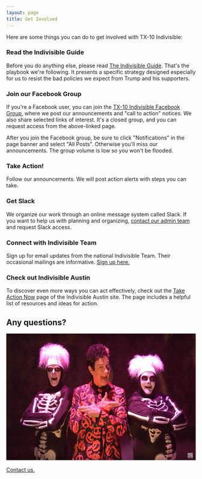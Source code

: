 ```yaml
---
layout: page
title: Get Involved
---
```


Here are some things you can do to get involved with TX-10 Indivisible: 

### Read the Indivisible Guide

Before you do anything else, please read [The Indivisible
Guide](https://www.indivisibleguide.com/download-the-guide). That's
the playbook we're following. It presents a specific strategy designed
especially for us to resist the bad policies we expect from Trump and
his supporters.

### Join our Facebook Group

If you're a Facebook user, you can join the [TX-10 Indivisible Facebook
Group](https://www.facebook.com/groups/381205945554014/), where we post our
announcements and "call to action" notices. We also share selected
links of interest. It's a closed group, and you can request access from the above-linked page. 

After you join the Facebook group, be sure to click "Notifications"
in the page banner and select "All Posts". Otherwise you'll miss our
announcements. The group volume is low so you won't be flooded.

### Take Action!

Follow our announcements. We will post action alerts with steps you can take.

### Get Slack

We organize our work through an online message system called Slack.
If you want to help us with planning and organizing, [contact our admin
team](mailto:info@tx10indivisible.us) and request Slack access.

### Connect with Indivisible Team

Sign up for email updates from the national Indivisible Team.
Their occasional mailings are informative.
[Sign up here.](https://www.indivisibleguide.com/)

### Check out Indivisible Austin

To discover even more ways you can act effectively, check out the [Take Action
Now](http://www.indivisibleaustin.com/take-action-now/) page of the Indivisible Austin site. The page includes a helpful list of resources and ideas for action.


## Any questions?

<div style="text-align:center">
<a href="https://www.youtube.com/watch?v=rS00xWnqwvI"><img width="600" height="337" src="/img/davis-s-pumpkins-600x337.jpg" /></a>
</div>

[Contact us.](mailto:info@tx10indivisible.us)

